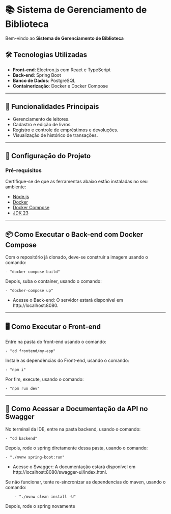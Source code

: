 # 📚 Sistema de Gerenciamento de Biblioteca

Bem-vindo ao **Sistema de Gerenciamento de Biblioteca**

## 🛠️ Tecnologias Utilizadas

- **Front-end**: Electron.js com React e TypeScript
- **Back-end**: Spring Boot
- **Banco de Dados**: PostgreSQL
- **Containerização**: Docker e Docker Compose

---

## 🚀 Funcionalidades Principais

- Gerenciamento de leitores.
- Cadastro e edição de livros.
- Registro e controle de empréstimos e devoluções.
- Visualização de histórico de transações.

---

## 🧰 Configuração do Projeto

### Pré-requisitos

Certifique-se de que as ferramentas abaixo estão instaladas no seu ambiente:
- [Node.js](https://nodejs.org/)
- [Docker](https://www.docker.com/)
- [Docker Compose](https://docs.docker.com/compose/)
- [JDK 23](https://jdk.java.net/)

---

## 📦 Como Executar o Back-end com Docker Compose

Com o repositório já clonado, deve-se construir a imagem usando o comando:

    - "docker-compose build"

Depois, suba o container, usando o comando:

    - "docker-compose up"

- Acesse o Back-end: O servidor estará disponível em http://localhost:8080.

---

## 🖥️ Como Executar o Front-end

Entre na pasta do front-end usando o comando:

    - "cd frontend/my-app"

Instale as dependências do Front-end, usando o comando:

    - "npm i"

Por fim, execute, usando o comando:

    - "npm run dev"

---

## 📃 Como Acessar a Documentação da API no Swagger

No terminal da IDE, entre na pasta backend, usando o comando:

    - "cd backend"

Depois, rode o spring diretamente dessa pasta, usando o comando:

    - "./mvnw spring-boot:run"

- Acesse o Swagger: A documentação estará disponível em http://localhost:8080/swagger-ui/index.html.

Se não funcionar, tente re-sincronizar as dependencias do maven, usando o comando:
 
        - "./mvnw clean install -U"

Depois, rode o spring novamente